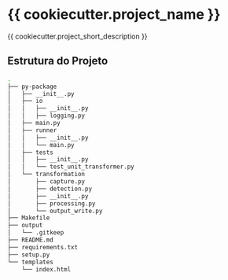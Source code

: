 # {{ cookiecutter.project_name }}

{{ cookiecutter.project_short_description }}

## Estrutura do Projeto

```bash
.
├── py-package
│   ├── __init__.py
│   ├── io
│   │   ├── __init__.py
│   │   ├── logging.py
│   ├── main.py
│   ├── runner
│   │   ├── __init__.py
│   │   └── main.py
│   ├── tests
│   │   ├── __init__.py
│   │   └── test_unit_transformer.py
│   └── transformation
│       ├── capture.py
│       ├── detection.py
│       ├── __init__.py
│       ├── processing.py
│       └── output_write.py
├── Makefile
├── output
│   └── .gitkeep
├── README.md
├── requirements.txt
├── setup.py
└── templates
    └── index.html
```
